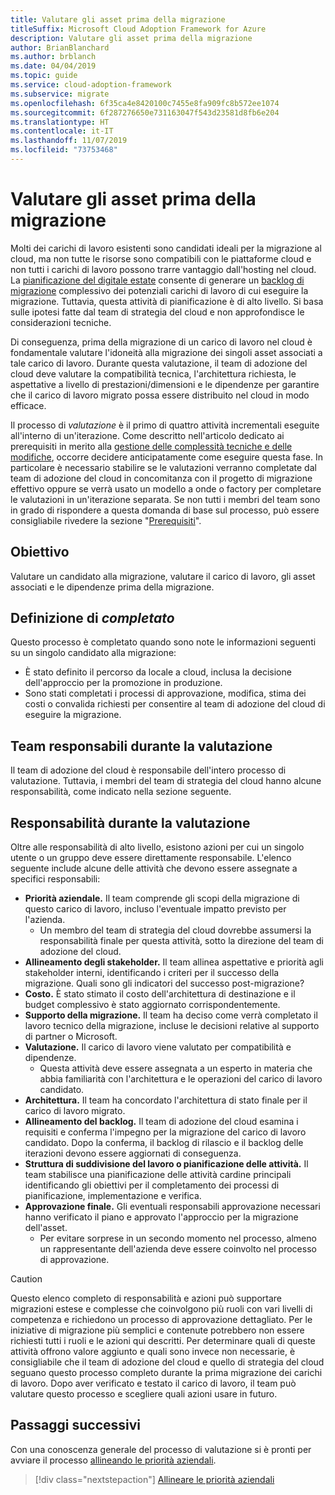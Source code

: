 ```yaml
---
title: Valutare gli asset prima della migrazione
titleSuffix: Microsoft Cloud Adoption Framework for Azure
description: Valutare gli asset prima della migrazione
author: BrianBlanchard
ms.author: brblanch
ms.date: 04/04/2019
ms.topic: guide
ms.service: cloud-adoption-framework
ms.subservice: migrate
ms.openlocfilehash: 6f35ca4e8420100c7455e8fa909fc8b572ee1074
ms.sourcegitcommit: 6f287276650e731163047f543d23581d8fb6e204
ms.translationtype: HT
ms.contentlocale: it-IT
ms.lasthandoff: 11/07/2019
ms.locfileid: "73753468"
---
```

# <a name="assess-assets-prior-to-migration"></a>Valutare gli asset prima della migrazione

Molti dei carichi di lavoro esistenti sono candidati ideali per la migrazione al cloud, ma non tutte le risorse sono compatibili con le piattaforme cloud e non tutti i carichi di lavoro possono trarre vantaggio dall'hosting nel cloud. La [pianificazione del digitale estate](../../../digital-estate/index.md) consente di generare un [backlog di migrazione](../prerequisites/technical-complexity.md#migration-backlog-aligning-business-priorities-and-timing) complessivo dei potenziali carichi di lavoro di cui eseguire la migrazione. Tuttavia, questa attività di pianificazione è di alto livello. Si basa sulle ipotesi fatte dal team di strategia del cloud e non approfondisce le considerazioni tecniche.

Di conseguenza, prima della migrazione di un carico di lavoro nel cloud è fondamentale valutare l'idoneità alla migrazione dei singoli asset associati a tale carico di lavoro. Durante questa valutazione, il team di adozione del cloud deve valutare la compatibilità tecnica, l'architettura richiesta, le aspettative a livello di prestazioni/dimensioni e le dipendenze per garantire che il carico di lavoro migrato possa essere distribuito nel cloud in modo efficace.

Il processo di *valutazione* è il primo di quattro attività incrementali eseguite all'interno di un'iterazione. Come descritto nell'articolo dedicato ai prerequisiti in merito alla [gestione delle complessità tecniche e delle modifiche](../prerequisites/technical-complexity.md), occorre decidere anticipatamente come eseguire questa fase. In particolare è necessario stabilire se le valutazioni verranno completate dal team di adozione del cloud in concomitanza con il progetto di migrazione effettivo oppure se verrà usato un modello a onde o factory per completare le valutazioni in un'iterazione separata. Se non tutti i membri del team sono in grado di rispondere a questa domanda di base sul processo, può essere consigliabile rivedere la sezione "[Prerequisiti](../prerequisites/index.md)".

## <a name="objective"></a>Obiettivo

Valutare un candidato alla migrazione, valutare il carico di lavoro, gli asset associati e le dipendenze prima della migrazione.

## <a name="definition-of-done"></a>Definizione di *completato*

Questo processo è completato quando sono note le informazioni seguenti su un singolo candidato alla migrazione:

- È stato definito il percorso da locale a cloud, inclusa la decisione dell'approccio per la promozione in produzione.
- Sono stati completati i processi di approvazione, modifica, stima dei costi o convalida richiesti per consentire al team di adozione del cloud di eseguire la migrazione.

## <a name="accountability-during-assessment"></a>Team responsabili durante la valutazione

Il team di adozione del cloud è responsabile dell'intero processo di valutazione. Tuttavia, i membri del team di strategia del cloud hanno alcune responsabilità, come indicato nella sezione seguente.

## <a name="responsibilities-during-assessment"></a>Responsabilità durante la valutazione

Oltre alle responsabilità di alto livello, esistono azioni per cui un singolo utente o un gruppo deve essere direttamente responsabile. L'elenco seguente include alcune delle attività che devono essere assegnate a specifici responsabili:

- **Priorità aziendale.** Il team comprende gli scopi della migrazione di questo carico di lavoro, incluso l'eventuale impatto previsto per l'azienda.
  - Un membro del team di strategia del cloud dovrebbe assumersi la responsabilità finale per questa attività, sotto la direzione del team di adozione del cloud.
- **Allineamento degli stakeholder.** Il team allinea aspettative e priorità agli stakeholder interni, identificando i criteri per il successo della migrazione. Quali sono gli indicatori del successo post-migrazione?
- **Costo.** È stato stimato il costo dell'architettura di destinazione e il budget complessivo è stato aggiornato corrispondentemente.
- **Supporto della migrazione.** Il team ha deciso come verrà completato il lavoro tecnico della migrazione, incluse le decisioni relative al supporto di partner o Microsoft.
- **Valutazione.** Il carico di lavoro viene valutato per compatibilità e dipendenze.
  - Questa attività deve essere assegnata a un esperto in materia che abbia familiarità con l'architettura e le operazioni del carico di lavoro candidato.
- **Architettura.** Il team ha concordato l'architettura di stato finale per il carico di lavoro migrato.
- **Allineamento del backlog.** Il team di adozione del cloud esamina i requisiti e conferma l'impegno per la migrazione del carico di lavoro candidato. Dopo la conferma, il backlog di rilascio e il backlog delle iterazioni devono essere aggiornati di conseguenza.
- **Struttura di suddivisione del lavoro o pianificazione delle attività.** Il team stabilisce una pianificazione delle attività cardine principali identificando gli obiettivi per il completamento dei processi di pianificazione, implementazione e verifica.
- **Approvazione finale.** Gli eventuali responsabili approvazione necessari hanno verificato il piano e approvato l'approccio per la migrazione dell'asset.
  - Per evitare sorprese in un secondo momento nel processo, almeno un rappresentante dell'azienda deve essere coinvolto nel processo di approvazione.

> [!CAUTION]
> Questo elenco completo di responsabilità e azioni può supportare migrazioni estese e complesse che coinvolgono più ruoli con vari livelli di competenza e richiedono un processo di approvazione dettagliato. Per le iniziative di migrazione più semplici e contenute potrebbero non essere richiesti tutti i ruoli e le azioni qui descritti. Per determinare quali di queste attività offrono valore aggiunto e quali sono invece non necessarie, è consigliabile che il team di adozione del cloud e quello di strategia del cloud seguano questo processo completo durante la prima migrazione dei carichi di lavoro. Dopo aver verificato e testato il carico di lavoro, il team può valutare questo processo e scegliere quali azioni usare in futuro.

## <a name="next-steps"></a>Passaggi successivi

Con una conoscenza generale del processo di valutazione si è pronti per avviare il processo [allineando le priorità aziendali](./business-priorities.md).

> [!div class="nextstepaction"]
> [Allineare le priorità aziendali](./business-priorities.md)
